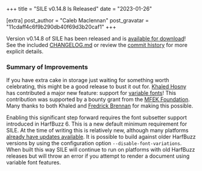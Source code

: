+++
title = "SILE v0.14.8 Is Released"
date = "2023-01-26"

[extra]
post_author = "Caleb Maclennan"
post_gravatar = "11cdaff4c6f9b290db40f69d3b20caf1"
+++

Version v0.14.8 of SILE has been released and is [available for download][release]!
See the included [CHANGELOG.md][changelog] or review the [commit history][commits] for more explicit details.

### Summary of Improvements

If you have extra cake in storage just waiting for something worth celebrating, this might be a good release to bust it out for.
[Khaled Hosny](https://github.com/khaledhosny) has contributed a major new feature: support for [variable fonts][variations]!
This contribution was supported by a bounty grant from the [MFEK Foundation][mfekf].
Many thanks to both Khaled and [Fredrick Brennan](https://github.com/ctrlcctrlv) for making this possible.

Enabling this significant step forward requires the font subsetter support introduced in HarfBuzz 6.
This is a new default minimum requirement for SILE.
At the time of writing this is relatively new, although many platforms [already have updates available][hbversions].
It is possible to build against older HarfBuzz versions by using the configuration option `--disable-font-variations`.
When built this way SILE will continue to run on platforms with old HarfBuzz releases but will throw an error if you attempt to render a document using variable font features.

  [release]: https://github.com/sile-typesetter/sile/releases/tag/v0.14.8
  [changelog]: https://github.com/sile-typesetter/sile/blob/master/CHANGELOG.md
  [commits]: https://github.com/sile-typesetter/sile/compare/v0.14.7...v0.14.8
  [variations]: https://fonts.google.com/knowledge/introducing_type/introducing_variable_fonts
  [mfekf]: https://mfek.org/foundation/
  [hbversions]: https://repology.org/project/harfbuzz/versions

